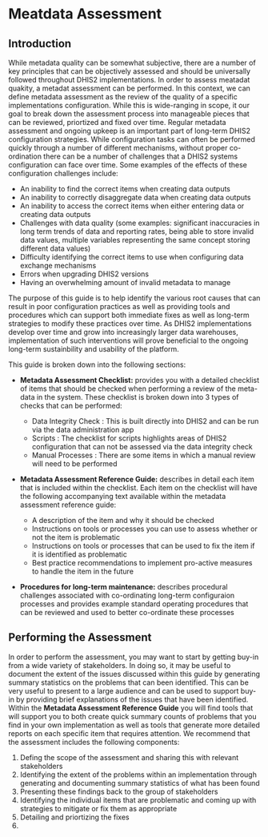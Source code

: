 # Meatdata Assessment

## Introduction

While metadata quality can be somewhat subjective, there are a number of key principles that can be objectively assessed and should be universally followed throughout DHIS2 implementations. In order to assess meatadat quakity, a metadat assessment can be performed. In this context, we can define metadata assessment as the review of the quality of a specific implementations configuration. While this is wide-ranging in scope, it our goal to break down the assessment process into manageable pieces that can be reviewed, priortized and fixed over time. Regular metadata assessment and ongoing upkeep is an important part of long-term DHIS2 configuration strategies. While configuration tasks can often be performed quickly through a number of different mechanisms, without proper co-ordination there can be a number of challenges that a DHIS2 systems configuration can face over time. Some examples of the effects of these configuration challenges include:

- An inability to find the correct items when creating data outputs
- An inability to correctly disaggregate data when creating data outputs
- An inability to access the correct items when either entering data or creating data outputs
- Challenges with data quality (some examples: significant inaccuracies in long term trends of data and reporting rates, being able to store invalid data values, multiple variables representing the same concept storing different data values)
- Difficulty identifying the correct items to use when configuring data exchange mechanisms  
- Errors when upgrading DHIS2 versions
- Having an overwhelming amount of invalid metadata to manage

The purpose of this guide is to help identify the various root causes that can result in poor configuration practices as well as providing tools and procedures which can support both immediate fixes as well as long-term strategies to modify these practices over time. As DHIS2 implementations develop over time and grow into increasingly larger data warehouses, implementation of such interventions will prove beneficial to the ongoing long-term sustainbility and usability of the platform. 

This guide is broken down into the following sections:

- **Metadata Assessment Checklist:** provides you with a detailed checklist of items that should be checked when performing a review of the meta-data in the system. These checklist is broken down into 3 types of checks that can be performed:
  - Data Integrity Check : This is built directly into DHIS2 and can be run via the data administration app
  - Scripts : The checklist for scripts highlights areas of DHIS2 configuration that can not be assessed via the data integrity check
  - Manual Processes : There are some items in which a manual review will need to be performed


-  **Metadata Assessment Reference Guide:** describes in detail each item that is included within the checklist. Each item on the checklist will have the following accompanying text available within the metadata assessment reference guide:
   -  A description of the item and why it should be checked
   -  Instructions on tools or processes you can use to assess whether or not the item is problematic
   -  Instructions on tools or processes that can be used to fix the item if it is identified as problematic
   -  Best practice recommendations to implement pro-active measures to handle the item in the future


-  **Procedures for long-term maintenance:** describes procedural challenges associated with co-ordinating long-term configuraion processes and provides example standard operating procedures that can be reviewed and used to better co-ordinate these processes

## Performing the Assessment

In order to perform the assessment, you may want to start by getting buy-in from a wide variety of stakeholders. In doing so, it may be useful to document the extent of the issues discussed within this guide by generating summary statistics on the problems that can been identified. This can be very useful to present to a large audience and can be used to support buy-in by providing brief explanations of the issues that have been identified. Within the **Metadata Assessment Reference Guide** you will find tools that will support you to both create quick summary counts of problems that you find in your own implementation as well as tools that generate more detailed reports on each specific item that requires attention. We recommend that the assessment includes the following components:


1. Defing the scope of the assessment and sharing this with relevant stakeholders
2. Identifying the extent of the problems within an implementation through generating and documenting summary statistics of what has been found
3. Presenting these findings back to the group of stakeholders
4. Identifying the individual items that are problematic and coming up with strategies to mitigate or fix them as appropriate
5. Detailing and priortizing the fixes
6. 
